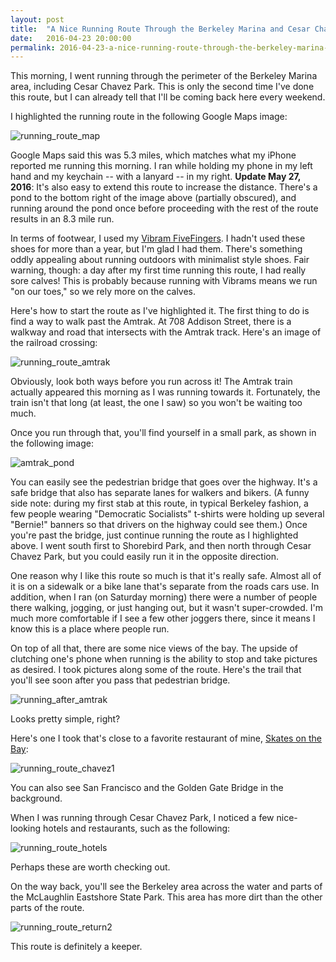 ```yaml
---
layout: post
title:  "A Nice Running Route Through the Berkeley Marina and Cesar Chavez Park"
date:   2016-04-23 20:00:00
permalink: 2016-04-23-a-nice-running-route-through-the-berkeley-marina-and-cesar-chavez-park/
---
```


This morning, I went running through the perimeter of the Berkeley Marina area, including Cesar
Chavez Park. This is only the second time I've done this route, but I can already tell that I'll be
coming back here every weekend.

I highlighted the running route in the following Google Maps image:

<img src="{{site.url}}/assets/running/runroute_map.png" alt="running_route_map">

Google Maps said this was 5.3 miles, which matches what my iPhone reported me running this morning.
I ran while holding my phone in my left hand and my keychain -- with a lanyard -- in my right.
**Update May 27, 2016**: It's also easy to extend this route to increase the distance. There's a
pond to the bottom right of the image above (partially obscured), and running around the pond once
before proceeding with the rest of the route results in an 8.3 mile run.

In terms of footwear, I used my [Vibram FiveFingers][1]. I hadn't used these shoes for more than a
year, but I'm glad I had them. There's something oddly appealing about running outdoors with
minimalist style shoes. Fair warning, though: a day after my first time running this route, I had
really sore calves!  This is probably because running with Vibrams means we run "on our toes," so we
rely more on the calves.

Here's how to start the route as I've highlighted it. The first thing to do is find a way to walk
past the Amtrak.  At 708 Addison Street, there is a walkway and road that intersects with the
Amtrak track. Here's an image of the railroad crossing:

<img src="{{site.url}}/assets/running/runroute_amtrak.JPG" alt="running_route_amtrak">

Obviously, look both ways before you run across it! The Amtrak train actually appeared this morning
as I was running towards it. Fortunately, the train isn't that long (at least, the one I saw) so you
won't be waiting too much.

Once you run through that, you'll find yourself in a small park, as shown in the following image:

<img src="{{site.url}}/assets/running/runroute_pond1.JPG" alt="amtrak_pond">

You can easily see the pedestrian bridge that goes over the highway. It's a safe bridge that also
has separate lanes for walkers and bikers.  (A funny side note: during my first stab at this route,
in typical Berkeley fashion, a few people wearing "Democratic Socialists" t-shirts were holding up
several "Bernie!" banners so that drivers on the highway could see them.)  Once you're past the
bridge, just continue running the route as I highlighted above. I went south first to Shorebird
Park, and then north through Cesar Chavez Park, but you could easily run it in the opposite
direction.

One reason why I like this route so much is that it's really safe. Almost all of it is on a sidewalk
or a bike lane that's separate from the roads cars use. In addition, when I ran (on Saturday
morning) there were a number of people there walking, jogging, or just hanging out, but it wasn't
super-crowded. I'm much more comfortable if I see a few other joggers there, since it means I know
this is a place where people run.

On top of all that, there are some nice views of the bay. The upside of clutching one's phone when
running is the ability to stop and take pictures as desired. I took pictures along some of the
route. Here's the trail that you'll see soon after you pass that pedestrian bridge.

<img src="{{site.url}}/assets/running/runroute_afterbridge.JPG" alt="running_after_amtrak">

Looks pretty simple, right?

Here's one I took that's close to a favorite restaurant of mine, [Skates on the Bay][2]:

<img src="{{site.url}}/assets/running/runroute_bayview1.JPG" alt="running_route_chavez1">

You can also see San Francisco and the Golden Gate Bridge in the background.

When I was running through Cesar Chavez Park, I noticed a few nice-looking hotels and restaurants,
such as the following:

<img src="{{site.url}}/assets/running/runroute_hotels.JPG" alt="running_route_hotels">

Perhaps these are worth checking out.

On the way back, you'll see the Berkeley area across the water and parts of the McLaughlin Eastshore
State Park. This area has more dirt than the other parts of the route.

<img src="{{site.url}}/assets/running/runroute_bayview5.JPG" alt="running_route_return2">

This route is definitely a keeper.

[1]:http://us.vibram.com/
[2]:http://skatesonthebay.com/
